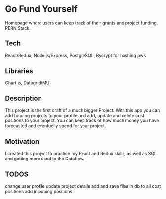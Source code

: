 # Go Fund Yourself
Homepage where users can keep track of their grants and project funding. PERN Stack.

## Tech
React/Redux, Node.js/Express, PostgreSQL, Bycrypt for hashing pws

  ## Libraries 
  Chart.js, Datagrid/MUI

## Description
This project is the first draft of a much bigger Project. With this app you can add funding projects to your profile and add, update and delete cost positions to your project. 
You can keep track of how much money you have forecasted and eventuelly spend for your project.

## Motivation
I created this project to practice my React and Redux skills, as well as SQL and getting more used to the Dataflow. 

## TODOS
change user profile
update project details
add and save files in db to all cost positions
add incoming positions
